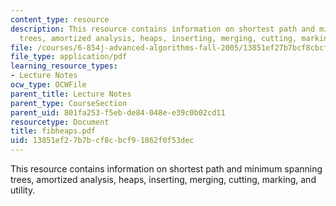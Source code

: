 ```yaml
---
content_type: resource
description: This resource contains information on shortest path and minimum spanning
  trees, amortized analysis, heaps, inserting, merging, cutting, marking, and utility.
file: /courses/6-854j-advanced-algorithms-fall-2005/13851ef27b7bcf8cbcf91862f0f53dec_fibheaps.pdf
file_type: application/pdf
learning_resource_types:
- Lecture Notes
ocw_type: OCWFile
parent_title: Lecture Notes
parent_type: CourseSection
parent_uid: 801fa253-f5eb-de84-048e-e39c0b02cd11
resourcetype: Document
title: fibheaps.pdf
uid: 13851ef2-7b7b-cf8c-bcf9-1862f0f53dec
---
```

This resource contains information on shortest path and minimum spanning trees, amortized analysis, heaps, inserting, merging, cutting, marking, and utility.

